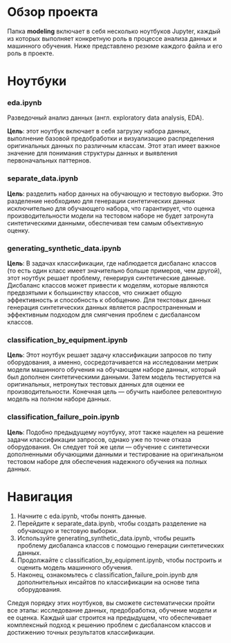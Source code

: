 # Обзор проекта

Папка **modeling** включает в себя несколько ноутбуков Jupyter, каждый из которых выполняет конкретную роль в процессе анализа данных и машинного обучения. Ниже представлено резюме каждого файла и его роль в проекте.

# Ноутбуки

### eda.ipynb

Разведочный анализ данных (англ. exploratory data analysis, EDA).

**Цель**: этот ноутбук включает в себя загрузку набора данных, выполнение базовой предобработки и визуализацию распределения оригинальных данных по различным классам. Этот этап имеет важное значение для понимания структуры данных и выявления первоначальных паттернов.

### separate_data.ipynb

**Цель**: разделить набор данных на обучающую и тестовую выборки. Это разделение необходимо для генерации синтетических данных исключительно для обучающего набора, что гарантирует, что оценка производительности модели на тестовом наборе не будет затронута синтетическими данными, обеспечивая тем самым объективную оценку.

### generating_synthetic_data.ipynb

**Цель**: В задачах классификации, где наблюдается дисбаланс классов (то есть один класс имеет значительно больше примеров, чем другой), этот ноутбук решает проблему, генерируя синтетические данные. Дисбаланс классов может привести к моделям, которые являются предвзятыми к большинству классов, что снижает общую эффективность и способность к обобщению. Для текстовых данных генерация синтетических данных является распространенным и эффективным подходом для смягчения проблем с дисбалансом классов.

### classification_by_equipment.ipynb

**Цель**: Этот ноутбук решает задачу классификации запросов по типу оборудования, а именно, сосредотачивается на исследовании метрик модели машинного обучения на обучающем наборе данных, который был дополнен синтетическими данными. Затем модель тестируется на оригинальных, нетронутых тестовых данных для оценки ее производительности. Конечная цель — обучить наиболее релевонтную модель на полном наборе данных.

### classification_failure_poin.ipynb

**Цель**: Подобно предыдущему ноутбуку, этот также нацелен на решение задачи классификации запросов, однако уже по точке отказа оборудования. Он следует той же цели — обучение с синтетически дополненными обучающими данными и тестирование на оригинальном тестовом наборе для обеспечения надежного обучения на полных данных.

# Навигация
1. Начните с eda.ipynb, чтобы понять данные.
2. Перейдите к separate_data.ipynb, чтобы создать разделение на обучающую и тестовую выборки.
3. Используйте generating_synthetic_data.ipynb, чтобы решить проблему дисбаланса классов с помощью генерации синтетических данных.
4. Продолжайте с classification_by_equipment.ipynb, чтобы построить и оценить модель машинного обучения.
5. Наконец, ознакомьтесь с classification_failure_poin.ipynb для дополнительных инсайтов по классификации на основе типа оборудования.


Следуя порядку этих ноутбуков, вы сможете систематически пройти все этапы: исследование данных, предобработка, обучение модели и ее оценка. Каждый шаг строится на предыдущем, что обеспечивает комплексный подход к решению проблем с дисбалансом классов и достижению точных результатов классификации.